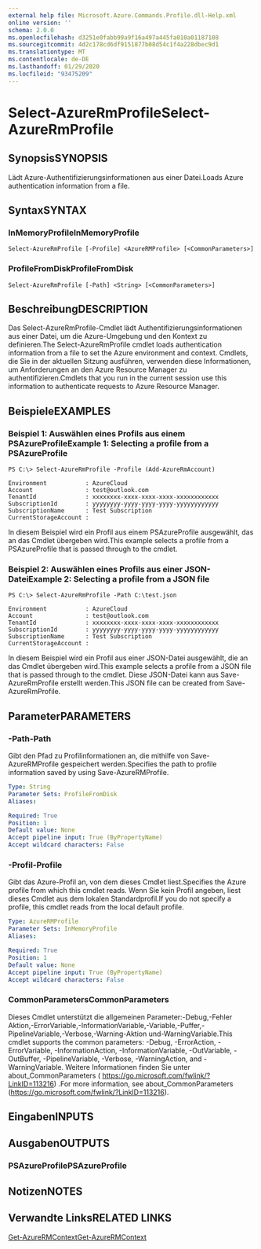 ```yaml
---
external help file: Microsoft.Azure.Commands.Profile.dll-Help.xml
online version: ''
schema: 2.0.0
ms.openlocfilehash: d3251e0fabb99a9f16a497a445fa010a01187108
ms.sourcegitcommit: 4d2c178cd6df9151877b08d54c1f4a228dbec9d1
ms.translationtype: MT
ms.contentlocale: de-DE
ms.lasthandoff: 01/29/2020
ms.locfileid: "93475209"
---
```

# <span data-ttu-id="7ac0e-101">Select-AzureRmProfile</span><span class="sxs-lookup"><span data-stu-id="7ac0e-101">Select-AzureRmProfile</span></span>

## <span data-ttu-id="7ac0e-102">Synopsis</span><span class="sxs-lookup"><span data-stu-id="7ac0e-102">SYNOPSIS</span></span>
<span data-ttu-id="7ac0e-103">Lädt Azure-Authentifizierungsinformationen aus einer Datei.</span><span class="sxs-lookup"><span data-stu-id="7ac0e-103">Loads Azure authentication information from a file.</span></span>

## <span data-ttu-id="7ac0e-104">Syntax</span><span class="sxs-lookup"><span data-stu-id="7ac0e-104">SYNTAX</span></span>

### <span data-ttu-id="7ac0e-105">InMemoryProfile</span><span class="sxs-lookup"><span data-stu-id="7ac0e-105">InMemoryProfile</span></span>
```
Select-AzureRmProfile [-Profile] <AzureRMProfile> [<CommonParameters>]
```

### <span data-ttu-id="7ac0e-106">ProfileFromDisk</span><span class="sxs-lookup"><span data-stu-id="7ac0e-106">ProfileFromDisk</span></span>
```
Select-AzureRmProfile [-Path] <String> [<CommonParameters>]
```

## <span data-ttu-id="7ac0e-107">Beschreibung</span><span class="sxs-lookup"><span data-stu-id="7ac0e-107">DESCRIPTION</span></span>
<span data-ttu-id="7ac0e-108">Das Select-AzureRmProfile-Cmdlet lädt Authentifizierungsinformationen aus einer Datei, um die Azure-Umgebung und den Kontext zu definieren.</span><span class="sxs-lookup"><span data-stu-id="7ac0e-108">The Select-AzureRmProfile cmdlet loads authentication information from a file to set the Azure environment and context.</span></span>
<span data-ttu-id="7ac0e-109">Cmdlets, die Sie in der aktuellen Sitzung ausführen, verwenden diese Informationen, um Anforderungen an den Azure Resource Manager zu authentifizieren.</span><span class="sxs-lookup"><span data-stu-id="7ac0e-109">Cmdlets that you run in the current session use this information to authenticate requests to Azure Resource Manager.</span></span>

## <span data-ttu-id="7ac0e-110">Beispiele</span><span class="sxs-lookup"><span data-stu-id="7ac0e-110">EXAMPLES</span></span>

### <span data-ttu-id="7ac0e-111">Beispiel 1: Auswählen eines Profils aus einem PSAzureProfile</span><span class="sxs-lookup"><span data-stu-id="7ac0e-111">Example 1: Selecting a profile from a PSAzureProfile</span></span>
```
PS C:\> Select-AzureRmProfile -Profile (Add-AzureRmAccount)

Environment           : AzureCloud
Account               : test@outlook.com
TenantId              : xxxxxxxx-xxxx-xxxx-xxxx-xxxxxxxxxxxx
SubscriptionId        : yyyyyyyy-yyyy-yyyy-yyyy-yyyyyyyyyyyy
SubscriptionName      : Test Subscription
CurrentStorageAccount :
```

<span data-ttu-id="7ac0e-112">In diesem Beispiel wird ein Profil aus einem PSAzureProfile ausgewählt, das an das Cmdlet übergeben wird.</span><span class="sxs-lookup"><span data-stu-id="7ac0e-112">This example selects a profile from a PSAzureProfile that is passed through to the cmdlet.</span></span>

### <span data-ttu-id="7ac0e-113">Beispiel 2: Auswählen eines Profils aus einer JSON-Datei</span><span class="sxs-lookup"><span data-stu-id="7ac0e-113">Example 2: Selecting a profile from a JSON file</span></span>
```
PS C:\> Select-AzureRmProfile -Path C:\test.json

Environment           : AzureCloud
Account               : test@outlook.com
TenantId              : xxxxxxxx-xxxx-xxxx-xxxx-xxxxxxxxxxxx
SubscriptionId        : yyyyyyyy-yyyy-yyyy-yyyy-yyyyyyyyyyyy
SubscriptionName      : Test Subscription
CurrentStorageAccount :
```

<span data-ttu-id="7ac0e-114">In diesem Beispiel wird ein Profil aus einer JSON-Datei ausgewählt, die an das Cmdlet übergeben wird.</span><span class="sxs-lookup"><span data-stu-id="7ac0e-114">This example selects a profile from a JSON file that is passed through to the cmdlet.</span></span> <span data-ttu-id="7ac0e-115">Diese JSON-Datei kann aus Save-AzureRmProfile erstellt werden.</span><span class="sxs-lookup"><span data-stu-id="7ac0e-115">This JSON file can be created from Save-AzureRmProfile.</span></span>

## <span data-ttu-id="7ac0e-116">Parameter</span><span class="sxs-lookup"><span data-stu-id="7ac0e-116">PARAMETERS</span></span>

### <span data-ttu-id="7ac0e-117">-Path</span><span class="sxs-lookup"><span data-stu-id="7ac0e-117">-Path</span></span>
<span data-ttu-id="7ac0e-118">Gibt den Pfad zu Profilinformationen an, die mithilfe von Save-AzureRMProfile gespeichert werden.</span><span class="sxs-lookup"><span data-stu-id="7ac0e-118">Specifies the path to profile information saved by using Save-AzureRMProfile.</span></span>

```yaml
Type: String
Parameter Sets: ProfileFromDisk
Aliases: 

Required: True
Position: 1
Default value: None
Accept pipeline input: True (ByPropertyName)
Accept wildcard characters: False
```

### <span data-ttu-id="7ac0e-119">-Profil</span><span class="sxs-lookup"><span data-stu-id="7ac0e-119">-Profile</span></span>
<span data-ttu-id="7ac0e-120">Gibt das Azure-Profil an, von dem dieses Cmdlet liest.</span><span class="sxs-lookup"><span data-stu-id="7ac0e-120">Specifies the Azure profile from which this cmdlet reads.</span></span>
<span data-ttu-id="7ac0e-121">Wenn Sie kein Profil angeben, liest dieses Cmdlet aus dem lokalen Standardprofil.</span><span class="sxs-lookup"><span data-stu-id="7ac0e-121">If you do not specify a profile, this cmdlet reads from the local default profile.</span></span>

```yaml
Type: AzureRMProfile
Parameter Sets: InMemoryProfile
Aliases: 

Required: True
Position: 1
Default value: None
Accept pipeline input: True (ByPropertyName)
Accept wildcard characters: False
```

### <span data-ttu-id="7ac0e-122">CommonParameters</span><span class="sxs-lookup"><span data-stu-id="7ac0e-122">CommonParameters</span></span>
<span data-ttu-id="7ac0e-123">Dieses Cmdlet unterstützt die allgemeinen Parameter:-Debug,-Fehler Aktion,-ErrorVariable,-InformationVariable,-Variable,-Puffer,-PipelineVariable,-Verbose,-Warning-Aktion und-WarningVariable.</span><span class="sxs-lookup"><span data-stu-id="7ac0e-123">This cmdlet supports the common parameters: -Debug, -ErrorAction, -ErrorVariable, -InformationAction, -InformationVariable, -OutVariable, -OutBuffer, -PipelineVariable, -Verbose, -WarningAction, and -WarningVariable.</span></span> <span data-ttu-id="7ac0e-124">Weitere Informationen finden Sie unter about_CommonParameters ( https://go.microsoft.com/fwlink/?LinkID=113216) .</span><span class="sxs-lookup"><span data-stu-id="7ac0e-124">For more information, see about_CommonParameters (https://go.microsoft.com/fwlink/?LinkID=113216).</span></span>

## <span data-ttu-id="7ac0e-125">Eingaben</span><span class="sxs-lookup"><span data-stu-id="7ac0e-125">INPUTS</span></span>

## <span data-ttu-id="7ac0e-126">Ausgaben</span><span class="sxs-lookup"><span data-stu-id="7ac0e-126">OUTPUTS</span></span>

### <span data-ttu-id="7ac0e-127">PSAzureProfile</span><span class="sxs-lookup"><span data-stu-id="7ac0e-127">PSAzureProfile</span></span>

## <span data-ttu-id="7ac0e-128">Notizen</span><span class="sxs-lookup"><span data-stu-id="7ac0e-128">NOTES</span></span>

## <span data-ttu-id="7ac0e-129">Verwandte Links</span><span class="sxs-lookup"><span data-stu-id="7ac0e-129">RELATED LINKS</span></span>

[<span data-ttu-id="7ac0e-130">Get-AzureRMContext</span><span class="sxs-lookup"><span data-stu-id="7ac0e-130">Get-AzureRMContext</span></span>]()

